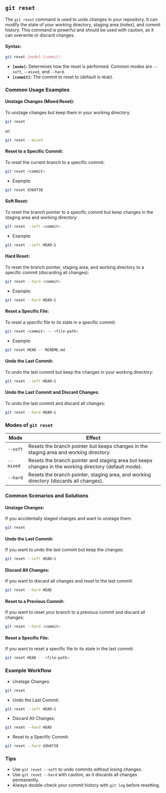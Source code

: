 ## `git reset`
The `git reset` command is used to undo changes in your repository. It can modify the state of your working directory, staging area (index), and commit history. This command is powerful and should be used with caution, as it can overwrite or discard changes.
#### Syntax:
```bash
git reset [mode] [commit]
```
- **`[mode]`:** Determines how the reset is performed. Common modes are `--soft`, `--mixed`, and `--hard`.
- **`[commit]`:** The commit to reset to (default is `HEAD`).
### Common Usage Examples
#### Unstage Changes (Mixed Reset):
To unstage changes but keep them in your working directory:
```bash
git reset
```
or:
```bash
git reset --mixed
```
#### Reset to a Specific Commit:
To reset the current branch to a specific commit:
```bash
git reset <commit>
```
- Example:
```bash
git reset d3b0738
```
#### Soft Reset:
To reset the branch pointer to a specific commit but keep changes in the staging area and working directory:
```bash
git reset --soft <commit>
```
- Example:
```bash
git reset --soft HEAD~1
```
#### Hard Reset:
To reset the branch pointer, staging area, and working directory to a specific commit (discarding all changes):
```bash
git reset --hard <commit>
```
- Example:
```bash
git reset --hard HEAD~1
```
#### Reset a Specific File:
To reset a specific file to its state in a specific commit:
```bash
git reset <commit> -- <file-path>
```
- Example:
```bash
git reset HEAD -- README.md
```
#### Undo the Last Commit:
To undo the last commit but keep the changes in your working directory:
```bash
git reset --soft HEAD~1
```
#### Undo the Last Commit and Discard Changes:
To undo the last commit and discard all changes:
```bash
git reset --hard HEAD~1
```
### Modes of `git reset`
| Mode | Effect |
|------|--------|
| `--soft` |	Resets the branch pointer but keeps changes in the staging area and working directory. |
| `--mixed` |	Resets the branch pointer and staging area but keeps changes in the working directory (default mode). |
| `--hard` |	Resets the branch pointer, staging area, and working directory (discards all changes). |
### Common Scenarios and Solutions
#### Unstage Changes:
If you accidentally staged changes and want to unstage them:
```bash
git reset
```
#### Undo the Last Commit:
If you want to undo the last commit but keep the changes:
```bash
git reset --soft HEAD~1
```
#### Discard All Changes:
If you want to discard all changes and reset to the last commit:
```bash
git reset --hard HEAD
```
#### Reset to a Previous Commit:
If you want to reset your branch to a previous commit and discard all changes:
```bash
git reset --hard <commit>
```
#### Reset a Specific File:
If you want to reset a specific file to its state in the last commit:
```bash
git reset HEAD -- <file-path>
```
### Example Workflow
- Unstage Changes:
```bash
git reset
```
- Undo the Last Commit:
```bash
git reset --soft HEAD~1
```
- Discard All Changes:
```bash
git reset --hard HEAD
```
- Reset to a Specific Commit:
```bash
git reset --hard d3b0738
```
### Tips
- Use `git reset --soft` to undo commits without losing changes.
- Use `git reset --hard` with caution, as it discards all changes permanently.
- Always double-check your commit history with `git log` before resetting.
